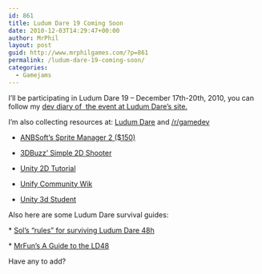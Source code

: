 ```yaml
---
id: 861
title: Ludum Dare 19 Coming Soon
date: 2010-12-03T14:29:47+00:00
author: MrPhil
layout: post
guid: http://www.mrphilgames.com/?p=861
permalink: /ludum-dare-19-coming-soon/
categories:
  - Gamejams
---
```

I&#8217;ll be participating in Ludum Dare 19 &#8211; December 17th-20th, 2010, you can follow my [dev diary of  the event at Ludum Dare&#8217;s site.](http://www.ludumdare.com/compo/author/mrphil/ "Ludum Dare") 

I&#8217;m also collecting resources at: [Ludum Dare](http://www.ludumdare.com/compo/2010/12/01/ld19-unity-resource-request/ "LD 19 Unity Resource Request") and [/r/gamedev](http://www.reddit.com/r/gamedev/comments/eeq8o/what_unity_resources_would_you_recommend_for/)
  
* [ANBSoft’s Sprite Manager 2 ($150)](http://anbsoft.com/middleware/sm2/)
  
* [3DBuzz&#8217; Simple 2D Shooter](http://www.3dbuzz.com/vbforum/sv_videonav.php?fid=db25cc88fdc47f4afd9562b6abb1332a)
  
* [Unity 2D Tutorial](http://unity3d.com/support/resources/tutorials/2d-gameplay-tutorial)
  
* [Unify Community Wik](http://www.unifycommunity.com/wiki/index.php?title=Main_Page)
  
* [Unity 3d Student](http://www.unity3dstudent.com/)

Also here are some Ludum Dare survival guides:
  
* [Sol&#8217;s &#8220;rules&#8221; for surviving Ludum Dare 48h](http://sol.gfxile.net/ldsurvival.html)
  
* [MrFun&#8217;s A Guide to the LD48](http://www.rtsoft.com/48/guide/)

Have any to add?